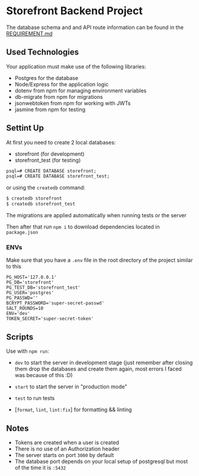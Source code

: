 # Storefront Backend Project

The database schema and and API route information can be found in the [REQUIREMENT.md](./REQUIREMENTS.md)

## Used Technologies
Your application must make use of the following libraries:
- Postgres for the database
- Node/Express for the application logic
- dotenv from npm for managing environment variables
- db-migrate from npm for migrations
- jsonwebtoken from npm for working with JWTs
- jasmine from npm for testing

## Settint Up

At first you need to create 2 local databases:

- storefront (for development)
- storefront_test (for testing)

```txt
psql=# CREATE DATABASE storefront;
psql=# CREATE DATABASE storefront_test;
```

or using the `createdb` command: 
```txt
$ createdb storefront
$ createdb storefront_test
```

The migrations are applied automatically when running tests or the server

Then after that run `npm i` to download dependencies located in `package.json`

### ENVs

Make sure that you have a `.env` file in the root directory of the project similar to this

```env
PG_HOST='127.0.0.1'
PG_DB='storefront'
PG_TEST_DB='storefront_test'
PG_USER='postgres'
PG_PASSWD=''
BCRYPT_PASSWORD='super-secret-passwd'
SALT_ROUNDS=10
ENV='dev'
TOKEN_SECRET='super-secret-token'
```

## Scripts

Use with `npm run`:

- `dev` to start the server in development stage (just remember after closing them drop the databases and create them again, most errors I faced was because of this :D)

- `start` to start the server in "production mode"

- `test` to run tests

- [`format`, `lint`, `lint:fix`] for formatting && linting

## Notes

- Tokens are created when a user is created
- There is no use of an Authorization header
- The server starts on port `3000` by default
- The database port depends on your local setup of postgresql but most of the time it is `:5432`
